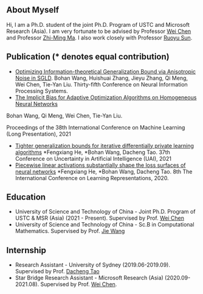 ## About Myself
Hi, I am a Ph.D. student of the joint Ph.D. Program of USTC and Microsoft Research (Asia). I am very fortunate to be advised by Professor [Wei Chen](https://www.microsoft.com/en-us/research/people/wche/) and Professor [Zhi-Ming Ma](http://homepage.amss.ac.cn/research/homePage/8eb59241e2e74d828fb84eec0efadba5/myHomePage.html). I also work closely with Professor [Ruoyu Sun](https://ruoyus.github.io/). 

## Publication (\* denotes equal contribution)
- [Optimizing Information-theoretical Generalization Bound via Anisotropic Noise in SGLD](https://nips.cc/Conferences/2021/ScheduleMultitrack?event=27503).
Bohan Wang, Huishuai Zhang, Jieyu Zhang, Qi Meng, Wei Chen, Tie-Yan Liu.
Thirty-fifth Conference on Neural Information Processing Systems.
- [The Implicit Bias for Adaptive Optimization Algorithms on Homogeneous Neural Networks](http://proceedings.mlr.press/v139/wang21q.html)

Bohan Wang, Qi Meng, Wei Chen, Tie-Yan Liu. 

Proceedings of the 38th International Conference on Machine Learning (Long Presentation), 2021
- [Tighter generalization bounds for iterative differentially private learning algorithms](https://www.auai.org/uai2021/pdf/uai2021.308.pdf)
\*Fengxiang He, \*Bohan Wang, Dacheng Tao.
37th Conference on Uncertainty in Artificial Intelligence (UAI), 2021
- [Piecewise linear activations substantially shape the loss surfaces of neural networks](https://openreview.net/forum?id=B1x6BTEKwr)
\*Fengxiang He, \*Bohan Wang, Dacheng Tao.
8th The International Conference on Learning Representations, 2020.

## Education
- University of Science and Technology of China - Joint Ph.D. Program of USTC & MSR (Asia) (2021 - Present). Supervised by Prof. [Wei Chen](https://www.microsoft.com/en-us/research/people/wche/)
- University of Science and Technology of China - Sc.B in Computational Mathematics. Supervised by Prof. [Jie Wang](https://miralab.ai/people/jie-wang/)

## Internship
- Research Assistant - University of Sydney (2019.06-2019.09). Supervised by Prof. [Dacheng Tao](https://www.sydney.edu.au/engineering/about/our-people/academic-staff/dacheng-tao.html)
- Star Bridge Research Assistant - Microsoft Research (Asia) (2020.09-2021.08). Supervised by Prof. [Wei Chen](https://www.microsoft.com/en-us/research/people/wche/).

